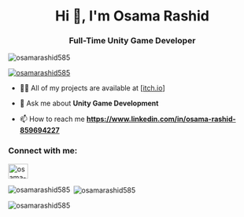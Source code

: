 <h1 align="center">Hi 👋, I'm Osama Rashid</h1>
<h3 align="center">Full-Time Unity Game Developer</h3>

<p align="left"> <img src="https://komarev.com/ghpvc/?username=osamarashid585&label=Profile%20views&color=0e75b6&style=flat" alt="osamarashid585" /> </p>

<p align="left"> <a href="https://github.com/ryo-ma/github-profile-trophy"><img src="https://github-profile-trophy.vercel.app/?username=osamarashid585" alt="osamarashid585" /></a> </p>

- 👨‍💻 All of my projects are available at [[itch.io](https://osama-rashid.itch.io/)]

- 💬 Ask me about **Unity Game Development**

- 📫 How to reach me **https://www.linkedin.com/in/osama-rashid-859694227**


<h3 align="left">Connect with me:</h3>
<p align="left">
<a href="https://linkedin.com/in/osama-rashid-859694227" target="blank"><img align="center" src="https://raw.githubusercontent.com/rahuldkjain/github-profile-readme-generator/master/src/images/icons/Social/linked-in-alt.svg" alt="osama-rashid-859694227" height="30" width="40" /></a>
</p>

<p><img align="left" src="https://github-readme-stats.vercel.app/api/top-langs?username=osamarashid585&show_icons=true&locale=en&layout=compact" alt="osamarashid585" /></p>

<p>&nbsp;<img align="center" src="https://github-readme-stats.vercel.app/api?username=osamarashid585&show_icons=true&locale=en" alt="osamarashid585" /></p>

<p><img align="center" src="https://github-readme-streak-stats.herokuapp.com/?user=osamarashid585&" alt="osamarashid585" /></p>
